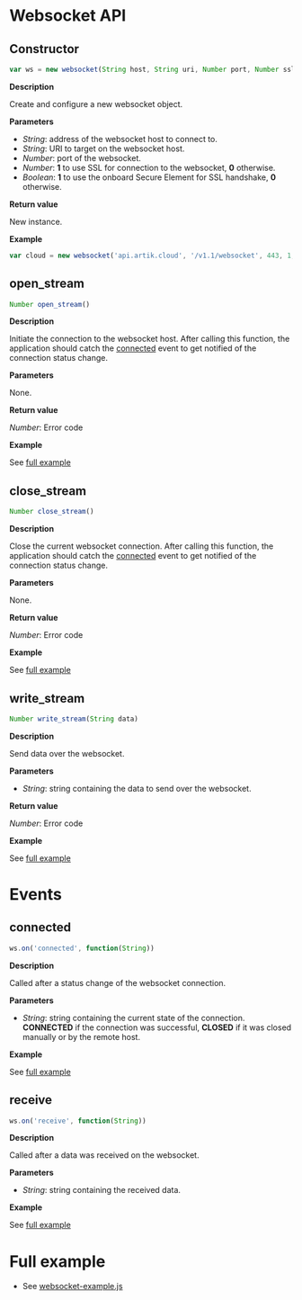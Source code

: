# Websocket API

## Constructor

```javascript
var ws = new websocket(String host, String uri, Number port, Number ssl, Boolean use_se);
```

**Description**

Create and configure a new websocket object.

**Parameters**

 - *String*: address of the websocket host to connect to.
 - *String*: URI to target on the websocket host.
 - *Number*: port of the websocket.
 - *Number*: **1** to use SSL for connection to the websocket, **0** otherwise.
 - *Boolean*: **1** to use the onboard Secure Element for SSL handshake, **0**
otherwise.

**Return value**

New instance.

**Example**

```javascript
var cloud = new websocket('api.artik.cloud', '/v1.1/websocket', 443, 1, 0);
```

## open_stream

```javascript
Number open_stream()
```

**Description**

Initiate the connection to the websocket host. After calling this function,
the application should catch the [connected](#connected) event to get notified
of the connection status change.

**Parameters**

None.

**Return value**

*Number*: Error code

**Example**

See [full example](#full-example)

## close_stream

```javascript
Number close_stream()
```

**Description**

Close the current websocket connection. After calling this function,
the application should catch the [connected](#connected) event to get notified
of the connection status change.

**Parameters**

None.

**Return value**

*Number*: Error code

**Example**

See [full example](#full-example)

## write_stream

```javascript
Number write_stream(String data)
```

**Description**

Send data over the websocket.

**Parameters**

 - *String*: string containing the data to send over the websocket.

**Return value**

*Number*: Error code

**Example**

See [full example](#full-example)

# Events

## connected

```javascript
ws.on('connected', function(String))
```

**Description**

Called after a status change of the websocket connection.

**Parameters**

 - *String*: string containing the current state of the connection. 
**CONNECTED** if the connection was successful, **CLOSED** if it was closed
manually or by the remote host.

**Example**

See [full example](#full-example)

## receive

```javascript
ws.on('receive', function(String))
```

**Description**

Called after a data was received on the websocket.

**Parameters**

 - *String*: string containing the received data.

**Example**

See [full example](#full-example)

# Full example

   * See [websocket-example.js](/examples/websocket-example.js)
